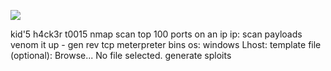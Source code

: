 ![](Maszyny/Linux/Scriptkiddie/Pasted%20image%2020210830022800.png)

kid'5 h4ck3r t0015
nmap
scan top 100 ports on an ip
ip:
scan
payloads
venom it up - gen rev tcp meterpreter bins
os:
windows
Lhost:
template file (optional):
Browse...
No file selected.
generate
sploits
